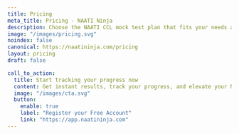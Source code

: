 ```yaml
---
title: Pricing
meta_title: Pricing - NAATI Ninja
description: Choose the NAATI CCL mock test plan that fits your needs and budget. Get started with a free account today!
image: "/images/pricing.svg"
noindex: false
canonical: https://naatininja.com/pricing
layout: pricing
draft: false

call_to_action:
  title: Start tracking your progress now
  content: Get instant results, track your progress, and elevate your NAATI CCL skills with every test. Your success starts here
  image: "/images/cta.svg"
  button:
    enable: true
    label: "Register your Free Account"
    link: "https://app.naatininja.com"
---
```

